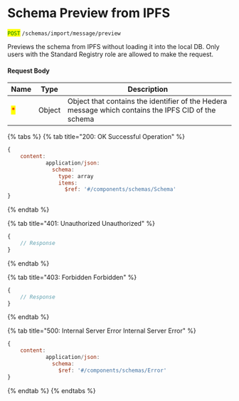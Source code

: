 # Schema Preview from IPFS

<mark style="color:green;">`POST`</mark> `/schemas/import/message/preview`

Previews the schema from IPFS without loading it into the local DB. Only users with the Standard Registry role are allowed to make the request.

#### Request Body

| Name                               | Type   | Description                                                                                         |
| ---------------------------------- | ------ | --------------------------------------------------------------------------------------------------- |
| <mark style="color:red;">\*</mark> | Object | Object that contains the identifier of the Hedera message which contains the IPFS CID of the schema |

{% tabs %}
{% tab title="200: OK Successful Operation" %}
```javascript
{
    content:
            application/json:
              schema:
                type: array
                items:
                  $ref: '#/components/schemas/Schema'
}
```
{% endtab %}

{% tab title="401: Unauthorized Unauthorized" %}
```javascript
{
    // Response
}
```
{% endtab %}

{% tab title="403: Forbidden Forbidden" %}
```javascript
{
    // Response
}
```
{% endtab %}

{% tab title="500: Internal Server Error Internal Server Error" %}
```javascript
{
    content:
            application/json:
              schema:
                $ref: '#/components/schemas/Error'
}
```
{% endtab %}
{% endtabs %}
